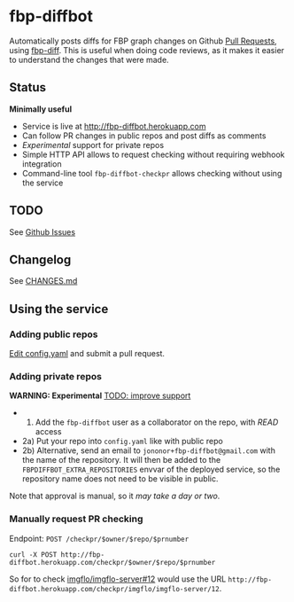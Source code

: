 # fbp-diffbot

Automatically posts diffs for FBP graph changes on Github [Pull Requests](https://help.github.com/articles/using-pull-requests/),
using [fbp-diff](https://github.com/flowbased/fbp-diff).
This is useful when doing code reviews, as it makes it easier to understand the changes that were made.

## Status

**Minimally useful**

* Service is live at http://fbp-diffbot.herokuapp.com
* Can follow PR changes in public repos and post diffs as comments
* *Experimental* support for private repos
* Simple HTTP API allows to request checking without requiring webhook integration
* Command-line tool `fbp-diffbot-checkpr` allows checking without using the service

## TODO

See [Github Issues](https://github.com/jonnor/fbp-diffbot/issues)

## Changelog

See [CHANGES.md](./CHANGES.md)

## Using the service

### Adding public repos

[Edit config.yaml](https://github.com/jonnor/fbp-diffbot/edit/master/config.yaml) and submit a pull request.

### Adding private repos

**WARNING: Experimental** [TODO: improve support](https://github.com/jonnor/fbp-diffbot/issues/4)

* 1) Add the `fbp-diffbot` user as a collaborator on the repo, with *READ* access
* 2a) Put your repo into `config.yaml` like with public repo
* 2b) Alternative, send an email to `jononor+fbp-diffbot@gmail.com` with the name of the repository.
It will then be added to the `FBPDIFFBOT_EXTRA_REPOSITORIES` envvar of the deployed service,
so the repository name does not need to be visible in public.

Note that approval is manual, so it *may take a day or two*.

### Manually request PR checking

Endpoint: `POST /checkpr/$owner/$repo/$prnumber`

    curl -X POST http://fbp-diffbot.herokuapp.com/checkpr/$owner/$repo/$prnumber

So for to check [imgflo/imgflo-server#12](https://github.com/imgflo/imgflo-server/pull/12)
would use the URL `http://fbp-diffbot.herokuapp.com/checkpr/imgflo/imgflo-server/12`.

